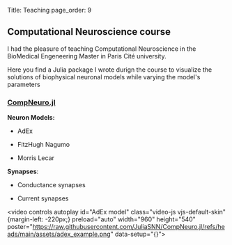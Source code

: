 Title: Teaching
page_order: 9

## Computational Neuroscience course

I had the pleasure of teaching Computational Neuroscience in the BioMedical Engeneering Master in Paris Cité university.

Here you find a Julia package I wrote durign the course to visualize the solutions of biophysical neuronal models while varying the model's parameters

### [CompNeuro.jl](https://github.com/JuliaSNN/CompNeuro.jl)

**Neuron Models:**

- AdEx

- FitzHugh Nagumo

- Morris Lecar 

**Synapses**:

- Conductance synapses

- Current synapses

<video controls autoplay id="AdEx model" class="video-js vjs-default-skin"  {margin-left: -220px;}
preload="auto" width="960" height="540" poster="https://raw.githubusercontent.com/JuliaSNN/CompNeuro.jl/refs/heads/main/assets/adex_example.png"
data-setup="{}">
<source src="../images/adex.mp4" type='video/mp4'>
</video>